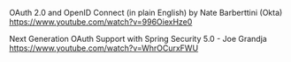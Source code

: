 OAuth 2.0 and OpenID Connect (in plain English) by Nate Barberttini (Okta)
https://www.youtube.com/watch?v=996OiexHze0 

Next Generation OAuth Support with Spring Security 5.0 - Joe Grandja
https://www.youtube.com/watch?v=WhrOCurxFWU
